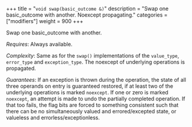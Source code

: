 +++
title = "`void swap(basic_outcome &)`"
description = "Swap one basic_outcome with another. Noexcept propagating."
categories = ["modifiers"]
weight = 900
+++

Swap one basic_outcome with another.

*Requires*: Always available.

*Complexity*: Same as for the `swap()` implementations of the `value_type`, `error_type` and `exception_type`. The noexcept of underlying operations is propagated.

*Guarantees*: If an exception is thrown during the operation, the state of all three operands on entry is guaranteed restored, if at least two of the underlying operations is marked `noexcept`. If one or zero is marked `noexcept`, an attempt is made to undo the partially completed operation. If that too fails, the flag bits are forced to something consistent such that there can be no simultaneously valued and errored/excepted state, or valueless and errorless/exceptionless.
